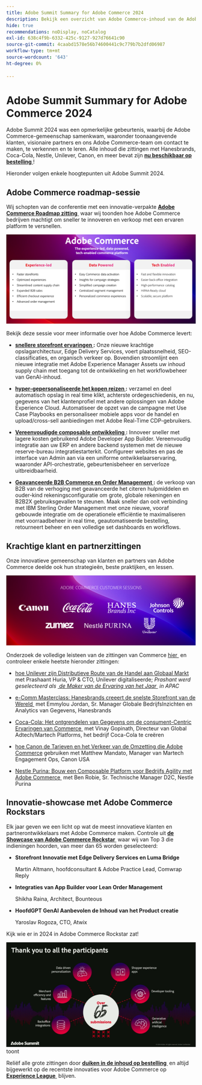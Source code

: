 ```yaml
---
title: Adobe Summit Summary for Adobe Commerce 2024
description: Bekijk een overzicht van Adobe Commerce-inhoud van de Adobe Summit-gebeurtenis van 2024.
hide: true
recommendations: noDisplay, noCatalog
exl-id: 638c4f9b-6332-425c-9127-927d76641c90
source-git-commit: 4caabd1578e56b74600441c9c779b7b2dfd06987
workflow-type: tm+mt
source-wordcount: '643'
ht-degree: 0%

---
```


# Adobe Summit Summary for Adobe Commerce 2024

Adobe Summit 2024 was een opmerkelijke gebeurtenis, waarbij de Adobe Commerce-gemeenschap samenkwam, waaronder toonaangevende klanten, visionaire partners en ons Adobe Commerce-team om contact te maken, te verkennen en te leren. Alle inhoud die zittingen met Hanesbrands, Coca-Cola, Nestle, Unilever, Canon, en meer bevat zijn [**nu beschikbaar op bestelling** &#x200B;](https://business.adobe.com/nl/summit/2024/sessions.html?Track=Commerce)!

Hieronder volgen enkele hoogtepunten uit Adobe Summit 2024.

## Adobe Commerce roadmap-sessie

Wij schopten van de conferentie met een innovatie-verpakte [**Adobe Commerce Roadmap zitting** &#x200B;](https://business.adobe.com/nl/summit/2024/sessions/adobe-commerce-2024-product-roadmap-review-s432.html) waar wij toonden hoe Adobe Commerce bedrijven machtigt om sneller te innoveren en verkoop met een ervaren platform te versnellen.

![&#x200B; Adobe Commerce roadmap presentatie die nieuwe eigenschappen en prestatiesverbeteringen tonen &#x200B;](../../assets/events/image1.png)

Bekijk deze sessie voor meer informatie over hoe Adobe Commerce levert:

- **[snellere storefront ervaringen &#x200B;](https://experienceleague.adobe.com/developer/commerce/storefront/?lang=nl-NL):** Onze nieuwe krachtige opslagarchitectuur, Edge Delivery Services, voert plaatssnelheid, SEO-classificaties, en organisch verkeer op. Bovendien stroomlijnt een nieuwe integratie met Adobe Experience Manager Assets uw inhoud supply chain met toegang tot de ontwikkeling en het workflowbeheer van GenAI-inhoud.

- **[hyper-gepersonaliseerde het kopen reizen &#x200B;](https://experienceleague.adobe.com/nl/docs/commerce-admin/customers/customers-menu/personalize-scale):** verzamel en deel automatisch opslag in real time klikt, achterste ordegeschiedenis, en nu, gegevens van het klantenprofiel met andere oplossingen van Adobe Experience Cloud. Automatiseer de opzet van de campagne met Use Case Playbooks en personaliseer mobiele apps voor de handel en upload/cross-sell aanbiedingen met Adobe Real-Time CDP-gebruikers.

- **[Vereenvoudigde composable ontwikkeling &#x200B;](https://developer.adobe.com/commerce/extensibility/app-development/learning-path/):** Innoveer sneller met lagere kosten gebruikend Adobe Developer App Builder. Vereenvoudig integratie aan uw ERP en andere backend systemen met de nieuwe reserve-bureau integratiestarterkit. Configureer websites en pas de interface van Admin aan via een uniforme ontwikkelaarservaring, waaronder API-orchestratie, gebeurtenisbeheer en serverloze uitbreidbaarheid.

- **[Geavanceerde B2B Commerce en Order Management &#x200B;](https://experienceleague.adobe.com/nl/docs/commerce-admin/b2b/introduction):** de verkoop van B2B van de verhoging met geavanceerde het citeren hulpmiddelen en ouder-kind rekeningsconfiguratie om grote, globale rekeningen en B2B2X gebruiksgevallen te steunen. Maak sneller dan ooit verbinding met IBM Sterling Order Management met onze nieuwe, vooraf gebouwde integratie om de operationele efficiëntie te maximaliseren met voorraadbeheer in real time, geautomatiseerde bestelling, retourneert beheer en een volledige set dashboards en workflows.

## Krachtige klant en partnerzittingen

Onze innovatieve gemeenschap van klanten en partners van Adobe Commerce deelde ook hun strategieën, beste praktijken, en lessen.

![&#x200B; Logo&#39;s van Adobe Summit 2024 deelnemende bedrijven met inbegrip van Unilever, Hanesbrands, Coca-Cola, Canon, en Nestle Purina &#x200B;](../../assets/events/image2.png)

Onderzoek de volledige leisteen van de zittingen van Commerce [&#x200B; hier &#x200B;](https://business.adobe.com/nl/summit/2024/sessions.html?Track=Commerce) en controleer enkele heetste hieronder zittingen:

- [&#x200B; hoe Unilever zijn Distributieve Route van de Handel aan Globaal Markt &#x200B;](https://business.adobe.com/nl/summit/2024/sessions/how-unilever-digitized-its-distributive-trade-rout-s430.html) met Prashaant Huria, VP &amp; CTO, Unilever digitaliseerde; *Prashant werd geselecteerd als [&#x200B; de Maker van de Ervaring van het Jaar &#x200B;](https://www.adobeexperienceawards.com/stories2024) in APAC*

- [&#x200B; e-Comm Masterclass: Hanesbrands creeert de snelste Storefront van de Wereld &#x200B;](https://business.adobe.com/nl/summit/2024/sessions/ecomm-masterclass-hanesbrands-creates-the-worlds-f-s435.html) met Emmylou Jordan, Sr. Manager Globale BedrijfsInzichten en Analytics van Gegevens, Hanesbrands

- [&#x200B; Coca-Cola: Het ontgrendelen van Gegevens om de consument-Centric Ervaringen van Commerce &#x200B;](https://business.adobe.com/nl/summit/2024/sessions/cocacola-unlocking-data-to-create-consumercentric-s434.html) met Vinay Gopinath, Directeur van Global Adtech/Martech Platforms, het bedrijf Coca-Cola te creëren

- [&#x200B; hoe Canon de Tarieven en het Verkeer van de Omzetting die Adobe Commerce &#x200B;](https://business.adobe.com/nl/summit/2024/sessions/how-canon-increased-conversion-rates-and-traffic-u-s438.html) gebruiken met Matthew Mandato, Manager van Martech Engagement Ops, Canon USA

- [&#x200B; Nestle Purina: Bouw een Composable Platform voor Bedrijfs Agility met Adobe Commerce &#x200B;](https://business.adobe.com/nl/summit/2024/sessions/purina-takes-composable-commerce-approach-to-boost-s437.html) met Ben Robie, Sr. Technische Manager D2C, Nestle Purina

## Innovatie-showcase met Adobe Commerce Rockstars

Elk jaar geven we een licht op wat de meest innovatieve klanten en partnerontwikkelaars met Adobe Commerce maken. Controle uit **[de Showcase van Adobe Commerce Rockstar &#x200B;](https://business.adobe.com/nl/summit/2024/sessions/adobe-commerce-rockstar-showcase-s431.html)** waar wij van Top 3 die indieningen hoorden, van meer dan 65 worden geselecteerd:

- **Storefront Innovatie met Edge Delivery Services en Luma Bridge**

  Martin Altmann, hoofdconsultant &amp; Adobe Practice Lead, Comwrap Reply

- **Integraties van App Builder voor Lean Order Management**

  Shikha Raina, Architect, Bounteous

- **HoofdGPT GenAI Aanbevolen de Inhoud van het Product creatie**

  Yaroslav Rogoza, CTO, Atwix

Kijk wie er in 2024 in Adobe Commerce Rockstar zat!

![&#x200B; Adobe Commerce Rockstar Showcase winnaar die de 2024 kampioen &#x200B;](../../assets/events/image3.png) toont

Reliëf alle grote zittingen door **[duiken in de inhoud op bestelling &#x200B;](https://business.adobe.com/nl/summit/2024/sessions.html?Track=Commerce)** en altijd bijgewerkt op de recentste innovaties voor Adobe Commerce op [**Experience League** &#x200B;](https://experienceleague.adobe.com/nl/docs/commerce-admin/start/about) blijven.
